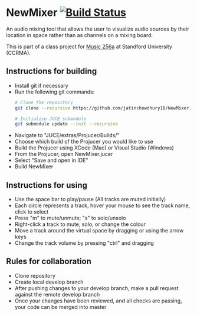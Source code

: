 # NewMixer [![Build Status](https://travis-ci.com/jatinchowdhury18/NewMixer.svg?branch=master)](https://travis-ci.com/jatinchowdhury18/NewMixer)

An audio mixing tool that allows the user to visualize audio sources by their location in space rather than as channels on a mixing board.

This is part of a class project for [Music 256a](https://ccrma.stanford.edu/courses/256a/) at Standford University (CCRMA).

## Instructions for building
  - Install git if necessary
  - Run the following git commands:
    ```bash
    # Clone the repository
    git clone --recursive https://github.com/jatinchowdhury18/NewMixer.git

    # Initialize JUCE submodule
    git submodule update --init --recursive
    ```
  - Navigate to "JUCE/extras/Projucer/Builds/"
  - Choose which build of the Projucer you would like to use
  - Build the Projucer using XCode (Mac) or Visual Studio (Windows)
  - From the Projucer, open NewMixer.jucer
  - Select "Save and open in IDE"
  - Build NewMixer

## Instructions for using
  - Use the space bar to play/pause (All tracks are muted initially)
  - Each circle represents a track, hover your mouse to see the track name, click to select
  - Press "m" to mute/unmute; "s" to solo/unsolo
  - Right-click a track to mute, solo, or change the colour
  - Move a track around the virtual space by dragging or using the arrow keys
  - Change the track volume by pressing "ctrl" and dragging

## Rules for collaboration
  - Clone repository
  - Create local develop branch
  - After pushing changes to your develop branch, make a pull request against the remote develop branch
  - Once your changes have been reviewed, and all checks are passing, your code can be merged into master